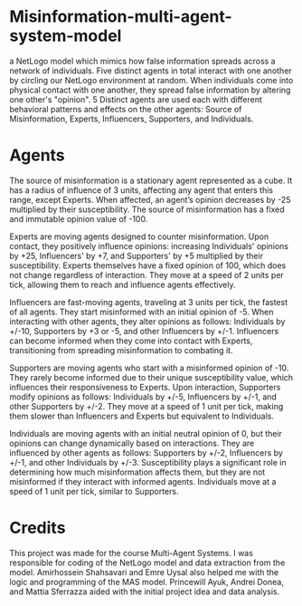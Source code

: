 # Misinformation-multi-agent-system-model  
a NetLogo model which mimics how false information spreads across a network of individuals. Five distinct agents in total interact with one another by circling our NetLogo environment at random. When individuals come into physical contact with one another, they spread false information by altering one other's "opinion". 5 Distinct agents are used each with different behavioral patterns and effects on the other agents: Source of Misinformation, Experts, Influencers, Supporters, and Individuals.  

# Agents  
The source of misinformation is a stationary agent represented as a cube. It has a radius of influence of 3 units, affecting any agent that enters this range, except Experts. When affected, an agent’s opinion decreases by -25 multiplied by their susceptibility. The source of misinformation has a fixed and immutable opinion value of -100.  
  
Experts are moving agents designed to counter misinformation. Upon contact, they positively influence opinions: increasing Individuals' opinions by +25, Influencers' by +7, and Supporters' by +5 multiplied by their susceptibility. Experts themselves have a fixed opinion of 100, which does not change regardless of interaction. They move at a speed of 2 units per tick, allowing them to reach and influence agents effectively.
  
Influencers are fast-moving agents, traveling at 3 units per tick, the fastest of all agents. They start misinformed with an initial opinion of -5. When interacting with other agents, they alter opinions as follows: Individuals by +/-10, Supporters by +3 or -5, and other Influencers by +/-1. Influencers can become informed when they come into contact with Experts, transitioning from spreading misinformation to combating it.  
  
Supporters are moving agents who start with a misinformed opinion of -10. They rarely become informed due to their unique susceptibility value, which influences their responsiveness to Experts. Upon interaction, Supporters modify opinions as follows: Individuals by +/-5, Influencers by +/-1, and other Supporters by +/-2. They move at a speed of 1 unit per tick, making them slower than Influencers and Experts but equivalent to Individuals.  
  
Individuals are moving agents with an initial neutral opinion of 0, but their opinions can change dynamically based on interactions. They are influenced by other agents as follows: Supporters by +/-2, Influencers by +/-1, and other Individuals by +/-3. Susceptibility plays a significant role in determining how much misinformation affects them, but they are not misinformed if they interact with informed agents. Individuals move at a speed of 1 unit per tick, similar to Supporters.  

# Credits  
This project was made for the course Multi-Agent Systems. I was responsible for coding of the NetLogo model and data extraction from the model. Amirhossein Shahsavari and Emre Uysal also helped me with the logic and programming of the MAS model. Princewill Ayuk, Andrei Donea, and Mattia Sferrazza aided with the initial project idea and data analysis. 
